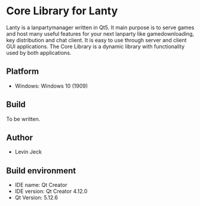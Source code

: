 # Core Library for Lanty
Lanty is a lanpartymanager written in Qt5. It main purpose is to serve games and host many useful features for your next lanparty like gamedownloading, key distribution and chat client. It is easy to use through server and client GUI applications. The Core Library is a dynamic library with functionality used by both applications.

## Platform
- Windows: Windows 10 (1909)

## Build
To be written.

## Author
- Levin Jeck

## Build environment
- IDE name: Qt Creator
- IDE version: Qt Creator 4.12.0
- Qt Version: 5.12.6